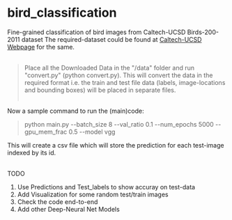# bird_classification
Fine-grained classification of bird images from Caltech-UCSD Birds-200-2011 dataset
The required-dataset could be found at [Caltech-UCSD Webpage](http://www.vision.caltech.edu/visipedia/CUB-200-2011.html) for the same. </br></br>

> Place all the Downloaded Data in the "/data" folder and run "convert.py" (python convert.py). 
This will convert the data in the required format i.e. the train and test file data (labels, image-locations and bounding boxes) will be placed in separate files. </br> </br>

Now a sample command to run the (main)code: </br>
> python main.py  --batch_size 8 --val_ratio 0.1 --num_epochs 5000 --gpu_mem_frac 0.5 --model vgg 

This will create a csv file which will store the prediction for each test-image indexed by its id. </br> </br>

TODO </br>
1. Use Predictions and Test_labels to show accuray on test-data
2. Add Visualization for some random test/train images
3. Check the code end-to-end
4. Add other Deep-Neural Net Models